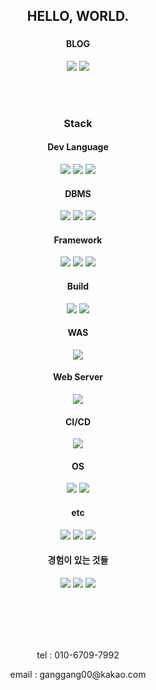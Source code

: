 <div align="center">
  <h2>HELLO, WORLD.</h2>
  <h3></h3>

  <h4>BLOG</h4>
  <a margin-right="10px" href="https://oceanic-ghost-108.notion.site/my-notion-3ca13f3cda604aac98ee339eb0a84ee2?pvs=4" target="_blank"><img src="https://img.shields.io/badge/Notion-000000?style=for-the-badge&logo=notion&logoColor=white"></a>
  <a href="https://blog.naver.com/coding_player" target="_blank"><img src="https://img.shields.io/badge/Naver-03C75A?style=for-the-badge&logo=naver&logoColor=white"></a>

  <br><br>
  <h3>Stack</h3>
  <h4>Dev Language</h4>
  <img margin-right="10px" src="https://camo.githubusercontent.com/fe32ad2ab38a49980ae074cb13dee4b325e1c067f5b33998af9d42b72bb6e47b/68747470733a2f2f696d672e736869656c64732e696f2f62616467652f4a6176612d3030373339363f7374796c653d666c6174266c6f676f3d4a617661266c6f676f436f6c6f723d7768697465" data-canonical-src="https://img.shields.io/badge/Java-007396?style=flat&amp;logo=Java&amp;logoColor=white" style="max-width: 100%;">
  <a href="https://blog.naver.com/coding_player" target="_blank"><img src="https://img.shields.io/badge/dart-0175C2?style=for-the-badge&logo=dart&logoColor=white"></a>
  <img margin-right="10px" src="https://img.shields.io/badge/javascript-F7DF1E?style=for-the-badge&logo=javascript&logoColor=white">

  <h4>DBMS</h4>
  <img margin-right="10px" src="https://img.shields.io/badge/mysql-4479A1?style=for-the-badge&logo=mysql&logoColor=white">
  <img margin-right="10px" src="https://img.shields.io/badge/mariadb-003545?style=for-the-badge&logo=mariadb&logoColor=white">
  <img margin-right="10px" src="https://img.shields.io/badge/mongodb-47A248?style=for-the-badge&logo=mongodb&logoColor=white">

  <h4>Framework</h4>
  <img margin-right="10px" src="https://img.shields.io/badge/springboot-6DB33F?style=for-the-badge&logo=springboot&logoColor=white">
  <img margin-right="10px" src="https://img.shields.io/badge/springsecurity-6DB33F?style=for-the-badge&logo=springsecurity&logoColor=white">
  <img margin-right="10px" src="https://img.shields.io/badge/vuedotjs-4FC08D?style=for-the-badge&logo=vuedotjs&logoColor=white">

  <h4>Build</h4>
  <img margin-right="10px" src="https://img.shields.io/badge/gradle-02303A?style=for-the-badge&logo=gradle&logoColor=white">
  <img margin-right="10px" src="https://img.shields.io/badge/apachemaven-C71A36?style=for-the-badge&logo=apachemaven&logoColor=white">

  <h4>WAS</h4>
  <img margin-right="10px" src="https://img.shields.io/badge/apachetomcat-F8DC75?style=for-the-badge&logo=apachetomcat&logoColor=white">

  <h4>Web Server</h4>
  <img margin-right="10px" src="https://img.shields.io/badge/nginx-009639?style=for-the-badge&logo=nginx&logoColor=white">  
  
  <h4>CI/CD</h4>
  <img margin-right="10px" src="https://img.shields.io/badge/jenkins-D24939?style=for-the-badge&logo=jenkins&logoColor=white">

  <h4>OS</h4>
  <img margin-right="10px" src="https://img.shields.io/badge/windows-0078D4?style=for-the-badge&logo=windows&logoColor=white">
  <img margin-right="10px" src="https://img.shields.io/badge/linux-FCC624?style=for-the-badge&logo=linux&logoColor=white">

  <h4>etc</h4>
  <img margin-right="10px" src="https://img.shields.io/badge/html5-E34F26?style=for-the-badge&logo=html5&logoColor=white">
  <img margin-right="10px" src="https://img.shields.io/badge/css3-1572B6?style=for-the-badge&logo=css3&logoColor=white">
  <img src="https://camo.githubusercontent.com/ed82887af2ac03e0e3ef7e994e94c053e277f5a1214292a93d3a925637133bd8/68747470733a2f2f696d672e736869656c64732e696f2f62616467652f4a53502d4637444631453f7374796c653d666c6174266c6f676f3d4a5350266c6f676f436f6c6f723d7768697465" data-canonical-src="https://img.shields.io/badge/JSP-F7DF1E?style=flat&amp;logo=JSP&amp;logoColor=white" style="max-width: 100%;">

  <h4>경험이 있는 것들</h4>
  <img margin-right="10px" src="https://img.shields.io/badge/redis-DC382D?style=for-the-badge&logo=redis&logoColor=white">
  <img margin-right="10px" src="https://img.shields.io/badge/python-3776AB?style=for-the-badge&logo=python&logoColor=white">
  <img margin-right="10px" src="https://img.shields.io/badge/junit5-25A162?style=for-the-badge&logo=junit5&logoColor=white">
  <br><br><br>
  
  <br><br>
  <p>tel : 010-6709-7992</p>
  <p>email : ganggang00@kakao.com</p>
</div>  
  





